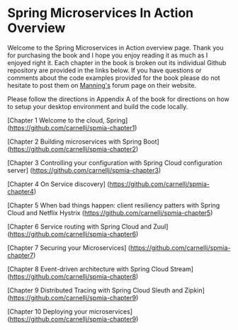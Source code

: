 # Spring Microservices In Action Overview

Welcome to the Spring Microservices in Action overview page.  Thank you for purchasing the book and I hope you enjoy reading it as much as I enjoyed right it.
Each chapter in the book is broken out its individual Github repository are provided in the links below.  If you have questions or comments about the code examples provided for the book please do not hesitate to post them on [Manning's](http://manning.com) forum page on their website.

Please follow the directions in Appendix A of the book for directions on how to setup your desktop environment and build the code locally.

[Chapter 1 Welcome to the cloud, Spring] (https://github.com/carnellj/spmia-chapter1)

[Chapter 2 Building microservices with Spring Boot] (https://github.com/carnellj/spmia-chapter2)

[Chapter 3 Controlling your configuration with Spring Cloud configuration server] (https://github.com/carnellj/spmia-chapter3)

[Chapter 4 On Service discovery] (https://github.com/carnellj/spmia-chapter4)

[Chapter 5 When bad things happen: client resiliency patters with Spring Cloud and Netflix Hystrix (https://github.com/carnellj/spmia-chapter5)

[Chapter 6 Service routing with Spring Cloud and Zuul] (https://github.com/carnellj/spmia-chapter6)

[Chapter 7 Securing your Microservices]  (https://github.com/carnellj/spmia-chapter7)

[Chapter 8 Event-driven architecture with Spring Cloud Stream]  (https://github.com/carnellj/spmia-chapter8)

[Chapter 9 Distributed Tracing with Spring Cloud Sleuth and Zipkin] (https://github.com/carnellj/spmia-chapter9)

[Chapter 10 Deploying your microservices] (https://github.com/carnellj/spmia-chapter9)
